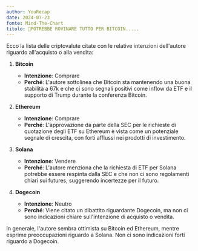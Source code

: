 ```yaml
---
author: YouRecap
date: 2024-07-23
fonte: Mind-The-Chart 
titolo: 🛑POTREBBE ROVINARE TUTTO PER BITCOIN.....
---
```


Ecco la lista delle criptovalute citate con le relative intenzioni dell'autore riguardo all'acquisto o alla vendita:

1. **Bitcoin**
   - **Intenzione**: Comprare
   - **Perché**: L'autore sottolinea che Bitcoin sta mantenendo una buona stabilità a 67k e che ci sono segnali positivi come inflow da ETF e il supporto di Trump durante la conferenza Bitcoin.

2. **Ethereum**
   - **Intenzione**: Comprare
   - **Perché**: L'approvazione da parte della SEC per le richieste di quotazione degli ETF su Ethereum è vista come un potenziale segnale di crescita, con forti afflussi nei prodotti di investimento.

3. **Solana**
   - **Intenzione**: Vendere
   - **Perché**: L'autore menziona che la richiesta di ETF per Solana potrebbe essere respinta dalla SEC e che non ci sono regolamenti chiari sui futures, suggerendo incertezze per il futuro.

4. **Dogecoin**
   - **Intenzione**: Neutro
   - **Perché**: Viene citato un dibattito riguardante Dogecoin, ma non ci sono indicazioni chiare sull'intenzione di acquisto o vendita.

In generale, l'autore sembra ottimista su Bitcoin ed Ethereum, mentre esprime preoccupazioni riguardo a Solana. Non ci sono indicazioni forti riguardo a Dogecoin.
